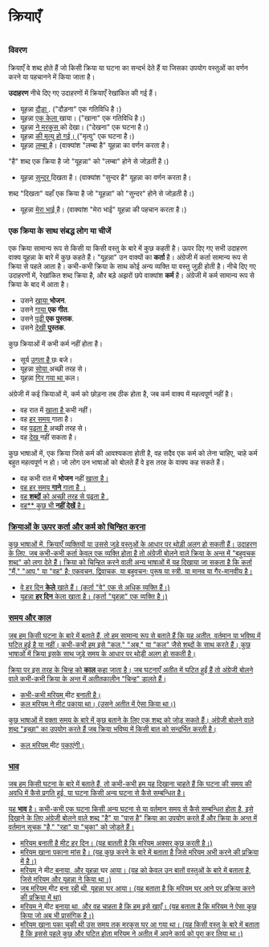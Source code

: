 # क्रियाएँ

 #

### विवरण

क्रियाएँ वे शब्द होते हैं जो किसी क्रिया या घटना का सन्दर्भ देते हैं या जिसका उपयोग वस्तुओं का वर्णन करने या पहचानने में किया जाता है।

**उदाहरण** नीचे दिए गए उदाहरणों में क्रियाएँ रेखांकित की गई हैं।

* यूहन्ना <u> दौड़ा </u>. ("दौड़ना" एक गतिविधि है।)
* यूहन्ना <u> एक केला </u> खाया। ("खाना" एक गतिविधि है।)
* यूहन्ना <u> ने मरकुस </u> को देखा। ("देखना" एक घटना है।)
* यूहन्ना <u> की मृत्यु हो गई। </u> ("मृत्यु" एक घटना है।)
* यूहन्ना <u> लम्बा </u> है। (वाक्यांश "लम्बा है" यूहन्ना का वर्णन करता है।

"है" शब्द एक क्रिया है जो "यूहन्ना" को "लम्बा" होने से जोड़ती है।)

* यूहन्ना <u> सुन्दर </u> दिखता है। (वाक्यांश "सुन्दर है" यूहन्ना का वर्णन करता है।

शब्द "दिखता" यहाँ एक क्रिया है जो "यूहन्ना" को "सुन्दर" होने से जोड़ती है।)

* यूहन्ना <u> मेरा भाई </u> है। (वाक्यांश "मेरा भाई" यूहन्ना की पहचान करता है।)

### एक क्रिया के साथ संबद्ध लोग या चीजें

एक क्रिया सामान्य रूप से किसी या किसी वस्तु के बारे में कुछ कहती है। ऊपर दिए गए सभी उदाहरण वाक्य यूहन्ना के बारे में कुछ कहते हैं। "यूहन्ना" उन वाक्यों का **कर्ता** है। अंग्रेजी में कर्ता सामान्य रूप से क्रिया से पहले आता है। कभी-कभी क्रिया के साथ कोई अन्य व्यक्ति या वस्तु जुड़ी होती है। नीचे दिए गए उदाहरणों में, रेखांकित शब्द क्रिया है, और बड़े अझरों छपे वाक्यांश **कर्म** है। अंग्रेजी में कर्म सामान्य रूप से क्रिया के बाद में आता है।

* उसने <u> खाया </u> **भोजन**.
* उसने <u> गाया </u> **एक गीत**.
* उसने <u> पढ़ी </u> **एक पुस्तक**.
* उसने <u> देखी </u> **पुस्तक**.

कुछ क्रियाओं में कभी कर्म नहीं होता है।

* सूर्य <u> उगता है </u> छः बजे।
* यूहन्ना <u> सोया </u> अच्छी तरह से।
* यूहन्ना <u> गिर गया था </u> कल।

अंग्रेजी में कई क्रियाओं में, कर्म को छोड़ना तब ठीक होता है, जब कर्म वाक्य में महत्वपूर्ण नहीं है।

* वह रात में <u> खाता है </u> कभी नहीं।
* वह <u> हर समय </u> गाता है।
* वह <u> पढ़ता है </u> अच्छी तरह से।
* वह <u> देख </u> नहीं सकता है।

कुछ भाषाओं में, एक क्रिया जिसे कर्म की आवश्यकता होती है, वह सदैव एक कर्म को लेना चाहिए, चाहे कर्म बहुत महत्वपूर्ण न हो। जो लोग उन भाषाओं को बोलते हैं वे इस तरह के वाक्य कह सकते हैं।

* वह कभी रात में **भोजन** </u>नहीं <u> खाता है।
* वह <u> हर समय </u> **गाने** गाता है ।
* वह  **शब्दों** को अच्छी तरह से <u> पढ़ता है </u>.
* वह** कुछ भी **नहीं <u> देखें** </u> है।

### क्रियाओं के ऊपर कर्ता और कर्म को चिन्हित करना

कुछ भाषाओं में, क्रियाएँ व्यक्तियों या उससे जुड़े वस्तुओं के आधार पर थोड़ी अलग हो सकती हैं। उदाहरण के लिए, जब कभी-कभी कर्ता केवल एक व्यक्ति होता है तो अंग्रेजी बोलने वाले क्रिया के अन्त में "बहुवचक शब्द" को लगा देते हैं। क्रिया को चिन्हित करने वाली अन्य भाषाओं में यह दिखाया जा सकता है कि कर्ता "मैं," "आप," या "वह" है; एकवचन, द्विवाचक, या बहुवचन; पुरूष या स्त्री, या मानव या गैर-मानवीय है।

* वे हर दिन __केले__ खाते हैं। (कर्ता "वे" एक से अधिक व्यक्ति हैं।)
* यूहन्ना __हर दिन__ केला खाता है। (कर्ता "यूहन्ना" एक व्यक्ति है।)

### समय और काल

जब हम किसी घटना के बारे में बताते हैं, तो हम सामान्य रूप से बताते हैं कि यह अतीत, वर्तमान या भविष्य में घटित हुई है या नहीं। कभी-कभी हम इसे "कल," "अब," या "कल" जैसे शब्दों के साथ करते हैं। कुछ भाषाओं में क्रिया इसके साथ जुड़े समय के आधार पर थोड़ी अलग हो सकती है।

क्रिया पर इस तरह के चिन्ह को **काल** कहा जाता है। जब घटनाएँ अतीत में घटित हुईं हैं तो अंग्रेजी बोलने वाले कभी-कभी क्रिया के अन्त में अतीतकालीन "चिन्ह" डालते हैं।

* कभी-कभी मरियम </u> मीट <u> बनाती है।
* कल मरियम ने  मीट <u> पकाया </u> था। (उसने अतीत में ऐसा किया था।)

कुछ भाषाओं में वक्ता समय के बारे में कुछ बताने के लिए एक शब्द को जोड़ सकते हैं। अंग्रेजी बोलने वाले शब्द "इच्छा" का उपयोग करते हैं जब क्रिया भविष्य में किसी बात को सन्दर्भित करती है।

* कल मरियम </u> मीट <u> पकाएंगी।

### भाव

जब हम किसी घटना के बारे में बताते हैं, तो कभी-कभी हम यह दिखाना चाहते हैं कि घटना की समय की अवधि में कैसे प्रगति हुई, या घटना किसी अन्य घटना से कैसे सम्बन्धित है।

यह **भाव** है। कभी-कभी एक घटना किसी अन्य घटना से या वर्तमान समय से कैसे सम्बन्धित होता है, इसे दिखाने के लिए अंग्रेजी बोलने वाले शब्द "है" या "पास है" क्रिया का उपयोग करते हैं और क्रिया के अन्त में वर्तमान सूचक "है," "रहा" या "चुका" को जोड़ते हैं।

* मरियम <u> बनाती है </u> मीट हर दिन। (यह बातती है कि मरियम अक्सर कुछ करती है।)
* मरियम <u> खाना पकाना </u> मांस है। (यह कुछ करने के बारे में बताता है जिसे मरियम अभी करने की प्रक्रिया में है।)
* मरियम </u> ने मीट<u> बनाया, और यूहन्ना </u> घर <u> आया। (यह को केवल उन बातों वस्तुओं के बारे में बताता है, जिसे मरियम और यूहन्ना ने किया था।)
* जब मरियम </u> मीट <u> बना रही थी, यूहन्ना घर आया। (यह बताता है कि मरियम घर आने पर प्रक्रिया करने की प्रक्रिया में था)
* मरियम ने </u> मीट <u> बनाया था, और वह चाहता है कि हम इसे खाएँ। (यह बताता है कि मरियम ने ऐसा कुछ किया जो अब भी प्रासंगिक है।)
* मरियम <u> खाना पका चुकी थी </u> उस समय तक मरकुस घर आ गया था। (यह किसी वस्तु के बारे में बताता है कि इससे पहले कुछ और घटित होता मरियम ने अतीत में अपने कार्य को पूरा कर लिया था।)
